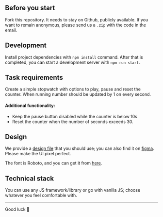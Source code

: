 ## Before you start
Fork this repository. It needs to stay on Github, publicly available. If you want to remain anonymous, please send us a `.zip` with the code in the email.

## Development
Install project dependencies with `npm install` command. After that is completed, you can start a development server with `npm run start`.

## Task requirements
Create a simple stopwatch with options to play, pause and reset the counter. When running number should be updated by 1 on every second.

#### Additional functionality:
* Keep the pause button disabled while the counter is below 10s
* Reset the counter when the number of seconds exceeds 30.

## Design
We provide a [design file](./design.png) that you should use; you can also find it on [figma](https://www.figma.com/file/MBN3Cw2SiWyabNmN9wN3jk/quick-front-end-assignment). Please make the UI pixel perfect.

The font is Roboto, and you can get it from [here](https://fonts.google.com/specimen/Roboto).

## Technical stack
You can use any JS framework/library or go with vanilla JS; choose whatever you feel comfortable with.

---

Good luck 🤗
